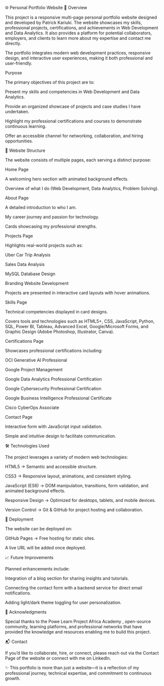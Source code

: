 🌐 Personal Portfolio Website
📌 Overview

This project is a responsive multi-page personal portfolio website designed and developed by Patrick Kariuki. The website showcases my skills, professional projects, certifications, and achievements in Web Development and Data Analytics. It also provides a platform for potential collaborators, employers, and clients to learn more about my expertise and contact me directly.

The portfolio integrates modern web development practices, responsive design, and interactive user experiences, making it both professional and user-friendly.

Purpose

The primary objectives of this project are to:

Present my skills and competencies in Web Development and Data Analytics.

Provide an organized showcase of projects and case studies I have undertaken.

Highlight my professional certifications and courses to demonstrate continuous learning.

Offer an accessible channel for networking, collaboration, and hiring opportunities.

📂 Website Structure

The website consists of multiple pages, each serving a distinct purpose:

Home Page

A welcoming hero section with animated background effects.

Overview of what I do (Web Development, Data Analytics, Problem Solving).

About Page

A detailed introduction to who I am.

My career journey and passion for technology.

Cards showcasing my professional strengths.

Projects Page

Highlights real-world projects such as:

Uber Car Trip Analysis

Sales Data Analysis

MySQL Database Design

Branding Website Development

Projects are presented in interactive card layouts with hover animations.

Skills Page

Technical competencies displayed in card designs.

Covers tools and technologies such as HTML5+, CSS, JavaScript, Python, SQL, Power BI, Tableau, Advanced Excel, Google/Microsoft Forms, and Graphic Design (Adobe Photoshop, Illustrator, Canva).

Certifications Page

Showcases professional certifications including:

OCI Generative AI Professional

Google Project Management

Google Data Analytics Professional Certification

Google Cybersecurity Professional Certification

Google Business Intelligence Professional Certificate

Cisco CyberOps Associate

Contact Page

Interactive form with JavaScript input validation.

Simple and intuitive design to facilitate communication.

🛠️ Technologies Used

The project leverages a variety of modern web technologies:

HTML5 → Semantic and accessible structure.

CSS3 → Responsive layout, animations, and consistent styling.

JavaScript (ES6) → DOM manipulation, transitions, form validation, and animated background effects.

Responsive Design → Optimized for desktops, tablets, and mobile devices.

Version Control → Git & GitHub for project hosting and collaboration.

🚀 Deployment

The website can be deployed on:

GitHub Pages → Free hosting for static sites.


A live URL will be added once deployed.

📈 Future Improvements

Planned enhancements include:

Integration of a blog section for sharing insights and tutorials.

Connecting the contact form with a backend service for direct email notifications.

Adding light/dark theme toggling for user personalization.

🤝 Acknowledgments

Special thanks to the Powe Learn Project Africa Academy , open-source community, learning platforms, and professional networks that have provided the knowledge and resources enabling me to build this project.

📬 Contact

If you’d like to collaborate, hire, or connect, please reach out via the Contact Page of the website or connect with me on LinkedIn.

✨ This portfolio is more than just a website—it is a reflection of my professional journey, technical expertise, and commitment to continuous growth.

